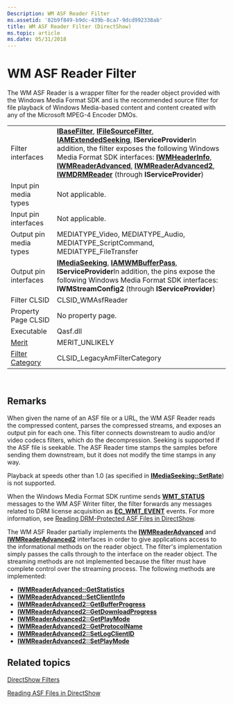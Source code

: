 ```yaml
---
Description: WM ASF Reader Filter
ms.assetid: '82b9f849-b9dc-439b-8ca7-9dcd992338ab'
title: WM ASF Reader Filter (DirectShow)
ms.topic: article
ms.date: 05/31/2018
---
```


# WM ASF Reader Filter

The WM ASF Reader is a wrapper filter for the reader object provided with the Windows Media Format SDK and is the recommended source filter for file playback of Windows Media-based content and content created with any of the Microsoft MPEG-4 Encoder DMOs.



|                                          |                                                                                                                                                                                                                                                                                                                                                                                                                                                                                           |
|------------------------------------------|-------------------------------------------------------------------------------------------------------------------------------------------------------------------------------------------------------------------------------------------------------------------------------------------------------------------------------------------------------------------------------------------------------------------------------------------------------------------------------------------|
| Filter interfaces                        | [**IBaseFilter**](/windows/desktop/api/Strmif/nn-strmif-ibasefilter), [**IFileSourceFilter**](/windows/desktop/api/Strmif/nn-strmif-ifilesourcefilter), [**IAMExtendedSeeking**](/previous-versions/windows/desktop/api/Qnetwork/nn-qnetwork-iamextendedseeking), **IServiceProvider**In addition, the filter exposes the following Windows Media Format SDK interfaces: [**IWMHeaderInfo**](https://msdn.microsoft.com/library/Dd798504(v=VS.85).aspx), [**IWMReaderAdvanced**](https://msdn.microsoft.com/library/Dd757429(v=VS.85).aspx), [**IWMReaderAdvanced2**](https://msdn.microsoft.com/library/Dd757430(v=VS.85).aspx), [**IWMDRMReader**](https://msdn.microsoft.com/library/Dd798339(v=VS.85).aspx) (through **IServiceProvider**)<br/> |
| Input pin media types                    | Not applicable.                                                                                                                                                                                                                                                                                                                                                                                                                                                                           |
| Input pin interfaces                     | Not applicable.                                                                                                                                                                                                                                                                                                                                                                                                                                                                           |
| Output pin media types                   | MEDIATYPE\_Video, MEDIATYPE\_Audio, MEDIATYPE\_ScriptCommand, MEDIATYPE\_FileTransfer                                                                                                                                                                                                                                                                                                                                                                                                     |
| Output pin interfaces                    | [**IMediaSeeking**](/windows/desktop/api/Strmif/nn-strmif-imediaseeking), [**IAMWMBufferPass**](/previous-versions/windows/desktop/api/Dshowasf/nn-dshowasf-iamwmbufferpass), **IServiceProvider**In addition, the pins expose the following Windows Media Format SDK interfaces: **IWMStreamConfig2** (through **IServiceProvider**)<br/>                                                                                                                                                                                                                                    |
| Filter CLSID                             | CLSID\_WMAsfReader                                                                                                                                                                                                                                                                                                                                                                                                                                                                        |
| Property Page CLSID                      | No property page.                                                                                                                                                                                                                                                                                                                                                                                                                                                                         |
| Executable                               | Qasf.dll                                                                                                                                                                                                                                                                                                                                                                                                                                                                                  |
| [Merit](merit.md)                       | MERIT\_UNLIKELY                                                                                                                                                                                                                                                                                                                                                                                                                                                                           |
| [Filter Category](filter-categories.md) | CLSID\_LegacyAmFilterCategory                                                                                                                                                                                                                                                                                                                                                                                                                                                             |



 

## Remarks

When given the name of an ASF file or a URL, the WM ASF Reader reads the compressed content, parses the compressed streams, and exposes an output pin for each one. This filter connects downstream to audio and/or video codecs filters, which do the decompression. Seeking is supported if the ASF file is seekable. The ASF Reader time stamps the samples before sending them downstream, but it does not modify the time stamps in any way.

Playback at speeds other than 1.0 (as specified in [**IMediaSeeking::SetRate**](/windows/desktop/api/Strmif/nf-strmif-imediaseeking-setrate)) is not supported.

When the Windows Media Format SDK runtime sends [**WMT\_STATUS**](https://msdn.microsoft.com/library/Dd757854(v=VS.85).aspx) messages to the WM ASF Writer filter, the filter forwards any messages related to DRM license acquisition as [**EC\_WMT\_EVENT**](ec-wmt-event.md) events. For more information, see [Reading DRM-Protected ASF Files in DirectShow](reading-drm-protected-asf-files-in-directshow.md).

The WM ASF Reader partially implements the [**IWMReaderAdvanced**](https://msdn.microsoft.com/library/Dd757429(v=VS.85).aspx) and [**IWMReaderAdvanced2**](https://msdn.microsoft.com/library/Dd757430(v=VS.85).aspx) interfaces in order to give applications access to the informational methods on the reader object. The filter's implementation simply passes the calls through to the interface on the reader object. The streaming methods are not implemented because the filter must have complete control over the streaming process. The following methods are implemented:

-   [**IWMReaderAdvanced::GetStatistics**](https://msdn.microsoft.com/library/Dd743477(v=VS.85).aspx)
-   [**IWMReaderAdvanced::SetClientInfo**](https://msdn.microsoft.com/library/Dd743483(v=VS.85).aspx)
-   [**IWMReaderAdvanced2::GetBufferProgress**](https://msdn.microsoft.com/library/Dd757431(v=VS.85).aspx)
-   [**IWMReaderAdvanced2::GetDownloadProgress**](https://msdn.microsoft.com/library/Dd757432(v=VS.85).aspx)
-   [**IWMReaderAdvanced2::GetPlayMode**](https://msdn.microsoft.com/library/Dd757435(v=VS.85).aspx)
-   [**IWMReaderAdvanced2::GetProtocolName**](https://msdn.microsoft.com/library/Dd757436(v=VS.85).aspx)
-   [**IWMReaderAdvanced2::SetLogClientID**](https://msdn.microsoft.com/library/Dd757441(v=VS.85).aspx)
-   [**IWMReaderAdvanced2::SetPlayMode**](https://msdn.microsoft.com/library/Dd757443(v=VS.85).aspx)

## Related topics

<dl> <dt>

[DirectShow Filters](directshow-filters.md)
</dt> <dt>

[Reading ASF Files in DirectShow](reading-asf-files-in-directshow.md)
</dt> </dl>

 

 





